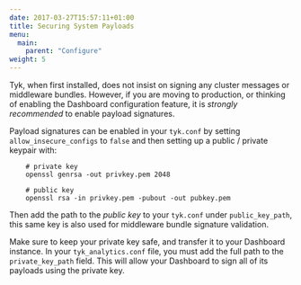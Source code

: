 ```yaml
---
date: 2017-03-27T15:57:11+01:00
title: Securing System Payloads
menu:
  main:
    parent: "Configure"
weight: 5 
---
```


Tyk, when first installed, does not insist on signing any cluster messages or middleware bundles. However, if you are moving to production, or thinking of enabling the Dashboard configuration feature, it is *strongly recommended* to enable payload signatures.

Payload signatures can be enabled in your `tyk.conf` by setting `allow_insecure_configs` to `false` and then setting up a public / private keypair with:

```
    # private key
    openssl genrsa -out privkey.pem 2048
    
    # public key
    openssl rsa -in privkey.pem -pubout -out pubkey.pem
```

Then add the path to the *public key* to your `tyk.conf` under `public_key_path`, this same key is also used for middleware bundle signature validation.

Make sure to keep your private key safe, and transfer it to your Dashboard instance. In your `tyk_analytics.conf` file, you must add the full path to the `private_key_path` field. This will allow your Dashboard to sign all of its payloads using the private key.